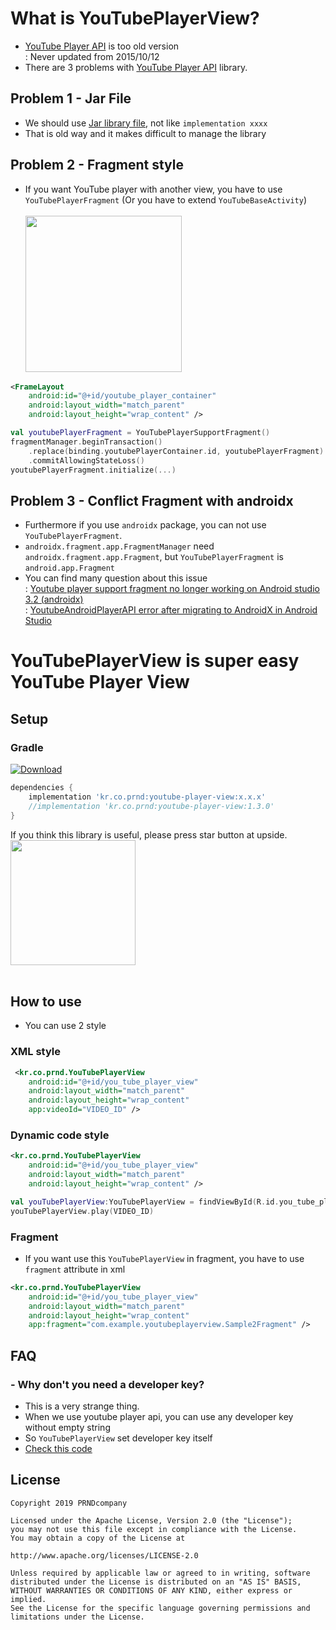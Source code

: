  
# What is YouTubePlayerView?
- [YouTube Player API](https://developers.google.com/youtube/android/player/) is too old version
<br>: Never updated from 2015/10/12
- There are 3 problems with [YouTube Player API](https://developers.google.com/youtube/android/player/) library.

## Problem 1 - Jar File
- We should use [Jar library file](https://developers.google.com/youtube/android/player/downloads/YouTubeAndroidPlayerApi-1.2.2.zip), not like `implementation xxxx`
- That is old way and it makes difficult to manage the library

## Problem 2 - Fragment style
- If you want YouTube player with another view, you have to use `YouTubePlayerFragment`
(Or you have to extend `YouTubeBaseActivity`)
<br><br><img src="https://github.com/PRNDcompany/YouTubePlayerView/blob/master/arts/youtube_dialog.png" width="250"><br>
```xml
<FrameLayout
    android:id="@+id/youtube_player_container"
    android:layout_width="match_parent"
    android:layout_height="wrap_content" />
```
```kotlin
val youtubePlayerFragment = YouTubePlayerSupportFragment()
fragmentManager.beginTransaction()
    .replace(binding.youtubePlayerContainer.id, youtubePlayerFragment)
    .commitAllowingStateLoss()
youtubePlayerFragment.initialize(...)
```

## Problem 3 - Conflict Fragment with androidx
- Furthermore if you use `androidx` package, you can not use `YouTubePlayerFragment`.
- `androidx.fragment.app.FragmentManager` need `androidx.fragment.app.Fragment`, but `YouTubePlayerFragment` is `android.app.Fragment` 
- You can find many question about this issue
<br>: [Youtube player support fragment no longer working on Android studio 3.2 (androidx)](https://stackoverflow.com/questions/52577000/youtube-player-support-fragment-no-longer-working-on-android-studio-3-2-android)
<br>: [YoutubeAndroidPlayerAPI error after migrating to AndroidX in Android Studio](https://stackoverflow.com/questions/56798955/youtubeandroidplayerapi-error-after-migrating-to-androidx-in-android-studio)


# YouTubePlayerView is super easy YouTube Player View
        
## Setup
### Gradle
[ ![Download](https://api.bintray.com/packages/prnd/maven/youtube-player-view/images/download.svg) ](https://bintray.com/prnd/maven/youtube-player-view/_latestVersion)
```gradle
dependencies {
    implementation 'kr.co.prnd:youtube-player-view:x.x.x'
    //implementation 'kr.co.prnd:youtube-player-view:1.3.0'    
}

```

If you think this library is useful, please press star button at upside. 
<br/>
<img src="https://phaser.io/content/news/2015/09/10000-stars.png" width="200">
<br/><br/>



## How to use
- You can use 2 style
### XML style
```xml
 <kr.co.prnd.YouTubePlayerView
    android:id="@+id/you_tube_player_view"
    android:layout_width="match_parent"
    android:layout_height="wrap_content"
    app:videoId="VIDEO_ID" />
```

### Dynamic code style
```xml
<kr.co.prnd.YouTubePlayerView
    android:id="@+id/you_tube_player_view"
    android:layout_width="match_parent"
    android:layout_height="wrap_content" />
```
```kotlin
val youTubePlayerView:YouTubePlayerView = findViewById(R.id.you_tube_player_fragment_view)
youTubePlayerView.play(VIDEO_ID)
```

### Fragment
- If you want use this `YouTubePlayerView` in fragment, you have to use `fragment` attribute in xml
```xml
<kr.co.prnd.YouTubePlayerView
    android:id="@+id/you_tube_player_view"
    android:layout_width="match_parent"
    android:layout_height="wrap_content"
    app:fragment="com.example.youtubeplayerview.Sample2Fragment" />
```


## FAQ
### - Why don't you need a developer key?
- This is a very strange thing.
- When we use youtube player api, you can use any developer key without empty string
- So `YouTubePlayerView` set developer key itself
- [Check this code](https://github.com/PRNDcompany/YouTubePlayerView/blob/722a2451a5de5b7f9cd5944834f6fc3c77374ea8/youtube-player-view/src/main/java/kr/co/prnd/YouTubePlayerView.kt#L42)


## License 
 ```code
Copyright 2019 PRNDcompany

Licensed under the Apache License, Version 2.0 (the "License");
you may not use this file except in compliance with the License.
You may obtain a copy of the License at

http://www.apache.org/licenses/LICENSE-2.0

Unless required by applicable law or agreed to in writing, software
distributed under the License is distributed on an "AS IS" BASIS,
WITHOUT WARRANTIES OR CONDITIONS OF ANY KIND, either express or implied.
See the License for the specific language governing permissions and
limitations under the License.
```
